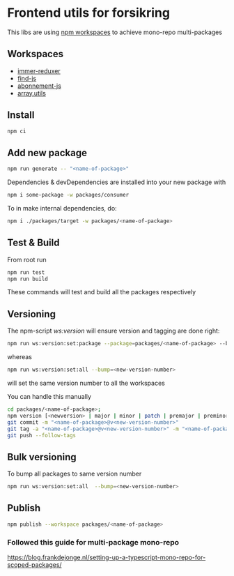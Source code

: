 # Frontend utils for forsikring

This libs are using [npm workspaces](https://docs.npmjs.com/cli/v7/using-npm/workspaces) to achieve mono-repo multi-packages

## Workspaces

- [immer-reduxer](./packages/immer-reduxer/README.md)
- [find-js](./packages/find-js/README.md)
- [abonnement-js](./packages/abonnement-js/README.md)
- [array.utils](./packages/array.utils/README.md)

[//]: <> (package-list-placeholder-do-not-remove)

## Install

```bash
npm ci
```

## Add new package

```bash
npm run generate -- "<name-of-package>"
```

Dependencies & devDependencies are installed into your new package with

```bash
npm i some-package -w packages/consumer
```

To in make internal dependencies, do:

```bash
npm i ./packages/target -w packages/<name-of-package>
```

## Test & Build

From root run

```bash
npm run test
npm run build
```

These commands will test and build all the packages respectively

## Versioning

The npm-script _ws:version_ will ensure version and tagging are done right:

```bash
npm run ws:version:set:package --package=packages/<name-of-package> --bump=<new-version-number>
```

whereas

```bash
npm run ws:version:set:all --bump=<new-version-number>
```

will set the same version number to all the workspaces

You can handle this manually

```bash
cd packages/<name-of-package>;
npm version [<newversion> | major | minor | patch | premajor | preminor | prepatch | prerelease | from-git]
git commit -m "<name-of-package>@v<new-version-number>"
git tag -a "<name-of-package>@v<new-version-number>" -m "<name-of-package>@v<new-version-number>"
git push --follow-tags
```

## Bulk versioning

To bump all packages to same version number

```bash
npm run ws:version:set:all  --bump=<new-version-number>
```

## Publish

```bash
npm publish --workspace packages/<name-of-package>
```

### Followed this guide for multi-package mono-repo

https://blog.frankdejonge.nl/setting-up-a-typescript-mono-repo-for-scoped-packages/
